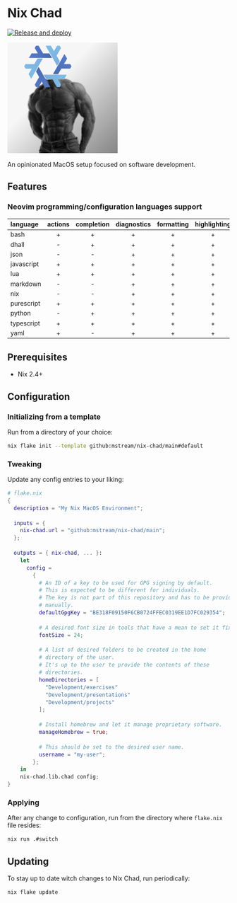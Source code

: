 # Nix Chad

[![Release and deploy](https://github.com/mstream/nix-chad/actions/workflows/lint.yml/badge.svg?branch=main)](https://github.com/mstream/nix-chad/actions/workflows/lint.yml?query=branch%3Amain)

![nix-chad logo](nix-chad.png)

An opinionated MacOS setup focused on software development.

## Features

### Neovim programming/configuration languages support

| language   | actions | completion | diagnostics | formatting | highlighting |
| :--------- | :-----: | :--------: | :---------: | :--------: | :----------: |
| bash       |    +    |     +      |      +      |     +      |      +       |
| dhall      |    -    |     +      |      +      |     +      |      +       |
| json       |    -    |     -      |      +      |     +      |      +       |
| javascript |    +    |     +      |      +      |     +      |      +       |
| lua        |    +    |     +      |      +      |     +      |      +       |
| markdown   |    -    |     -      |      +      |     +      |      +       |
| nix        |    -    |     -      |      +      |     +      |      +       |
| purescript |    +    |     +      |      +      |     +      |      +       |
| python     |    -    |     +      |      +      |     +      |      +       |
| typescript |    +    |     +      |      +      |     +      |      +       |
| yaml       |    +    |     -      |      +      |     +      |      +       |

## Prerequisites

- Nix 2.4+

## Configuration

### Initializing from a template

Run from a directory of your choice:

```bash
nix flake init --template github:mstream/nix-chad/main#default
```

### Tweaking

Update any config entries to your liking:

```nix
# flake.nix
{
  description = "My Nix MacOS Environment";

  inputs = {
    nix-chad.url = "github:mstream/nix-chad/main";
  };

  outputs = { nix-chad, ... }:
    let
      config =
        {
          # An ID of a key to be used for GPG signing by default.
          # This is expected to be different for individuals.
          # The key is not part of this repository and has to be provided
          # manually.
          defaultGpgKey = "BE318F09150F6CB0724FFEC0319EE1D7FC029354";

          # A desired font size in tools that have a mean to set it fixed.
          fontSize = 24;

          # A list of desired folders to be created in the home
          # directory of the user.
          # It's up to the user to provide the contents of these
          # directories.
          homeDirectories = [
            "Development/exercises"
            "Development/presentations"
            "Development/projects"
          ];

          # Install homebrew and let it manage proprietary software.
          manageHomebrew = true;

          # This should be set to the desired user name.
          username = "my-user";
        };
    in
    nix-chad.lib.chad config;
}
```

### Applying

After any change to configuration, run from the directory where
`flake.nix` file resides:

```bash
nix run .#switch
```

## Updating

To stay up to date witch changes to Nix Chad, run periodically:

```bash
nix flake update
```
